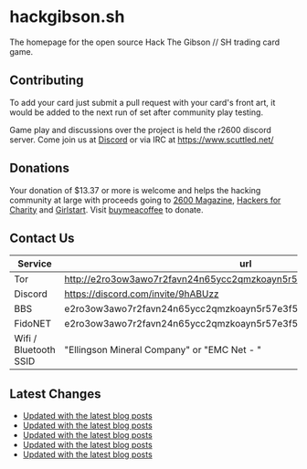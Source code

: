 # hackgibson.sh
The homepage for the open source Hack The Gibson // SH trading card game.


## Contributing

To add your card just submit a pull request with your card's front art, it would be added to the next run of set after community play testing.

Game play and discussions over the project is held the r2600 discord server. Come join us at [Discord](https://discord.com/invite/9hABUzz) or via IRC at https://www.scuttled.net/


## Donations

Your donation of $13.37 or more is welcome and helps the hacking community at large with proceeds going to [2600 Magazine](https://2600.com/), [Hackers for Charity](https://hackersforcharity.org) and [Girlstart](https://girlstart.org).  Visit [buymeacoffee](https://www.buymeacoffee.com/hackgibson.sh) to donate.


## Contact Us

Service | url
-|-
Tor | http://e2ro3ow3awo7r2favn24n65ycc2qmzkoayn5r57e3f56nvjwdcgg32ad.onion
Discord | https://discord.com/invite/9hABUzz
BBS | e2ro3ow3awo7r2favn24n65ycc2qmzkoayn5r57e3f56nvjwdcgg32ad.onion:23
FidoNET | e2ro3ow3awo7r2favn24n65ycc2qmzkoayn5r57e3f56nvjwdcgg32ad.onion:24554
Wifi / Bluetooth SSID | "Ellingson Mineral Company" or "EMC Net - <fidonet address>"

## Latest Changes
<!-- BLOG-POST-LIST:START -->
- [Updated with the latest blog posts](https://github.com/DFW2600/hackgibson.sh/commit/3dad745ca16ce1eb82d81f11e19f48bec3168a3e)
- [Updated with the latest blog posts](https://github.com/DFW2600/hackgibson.sh/commit/90a55c45ca1c949f1e0da77ed85a5972f8b44186)
- [Updated with the latest blog posts](https://github.com/DFW2600/hackgibson.sh/commit/4a2deaaea557afba244000a0bb57aeb7da06f2b7)
- [Updated with the latest blog posts](https://github.com/DFW2600/hackgibson.sh/commit/ed89be4688b18203cfd9fbb894c2549e5d76e6fb)
- [Updated with the latest blog posts](https://github.com/DFW2600/hackgibson.sh/commit/7d9d7fbe23b4365c36ef86447ccb0b25260f5a34)
<!-- BLOG-POST-LIST:END -->
